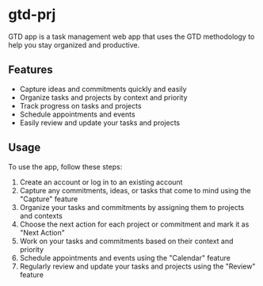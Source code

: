 # gtd-prj
GTD app is a task management web app that uses the GTD methodology to help you stay organized and productive.

## Features
- Capture ideas and commitments quickly and easily
- Organize tasks and projects by context and priority
- Track progress on tasks and projects
- Schedule appointments and events
- Easily review and update your tasks and projects


## Usage

To use the app, follow these steps:

1. Create an account or log in to an existing account
2. Capture any commitments, ideas, or tasks that come to mind using the "Capture" feature
3. Organize your tasks and commitments by assigning them to projects and contexts
4. Choose the next action for each project or commitment and mark it as "Next Action"
5. Work on your tasks and commitments based on their context and priority
6. Schedule appointments and events using the "Calendar" feature
7. Regularly review and update your tasks and projects using the "Review" feature
